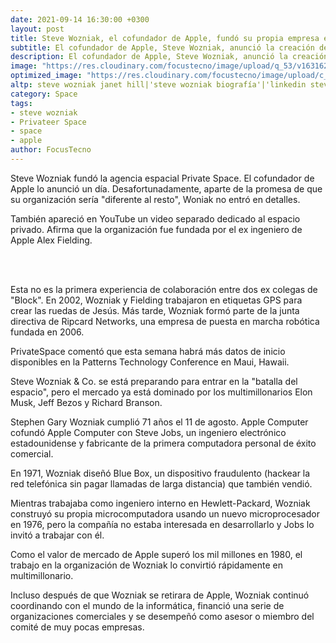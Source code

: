 ```yaml
---
date: 2021-09-14 16:30:00 +0300
layout: post
title: Steve Wozniak, el cofundador de Apple, fundó su propia empresa espacial
subtitle: El cofundador de Apple, Steve Wozniak, anunció la creación de una compañía espacial privada llamada Privateer Space. Desafortunadamente, aparte de su promesa de hacer que la organización sea distinto de las otras, Wozniak no reveló ningún detalle sobre la nueva organización.
description: El cofundador de Apple, Steve Wozniak, anunció la creación de una compañía espacial privada llamada Privateer Space. Desafortunadamente, aparte de su promesa de hacer que la organización sea distinto de las otras, Wozniak no reveló ningún detalle sobre la nueva organización.
image: "https://res.cloudinary.com/focustecno/image/upload/q_53/v1631626127/steve-wozniak-el-cofundador-de-apple-fundo-su-propia-empresa-espacial-focustecno.jpg"
optimized_image: "https://res.cloudinary.com/focustecno/image/upload/c_scale,q_53,w_540/v1631626127/steve-wozniak-el-cofundador-de-apple-fundo-su-propia-empresa-espacial-focustecno.jpg"
altp: steve wozniak janet hill|'steve wozniak biografía'|'linkedin steve wozniak'|'steve wozniak net worth'|'steve jobs y steve wozniak'|'steve wozniak instagram'|'steve wozniak contact'|'steve wozniak twitter'|'space center'|'spacex'|'space game'|'space planets'|'spacex launch'|'astronomy space'|'space look'|'space news'|'elon musk'|'agencia espacial rusa'|'agencia espacial china'|'spacex misión y visión'|'agencia espacial mexicana'| starship spacex
category: Space
tags:
- steve wozniak
- Privateer Space
- space
- apple
author: FocusTecno
---
```

Steve Wozniak fundó la agencia espacial Private Space. El cofundador de Apple lo anunció un día. Desafortunadamente, aparte de la promesa de que su organización sería "diferente al resto", Woniak no entró en detalles.

También apareció en YouTube un video separado dedicado al espacio privado. Afirma que la organización fue fundada por el ex ingeniero de Apple Alex Fielding.

<br/>
<amp-youtube
	width="480"
	height="270"
	layout="responsive"
	data-videoid="3a7A1w1C2TE">
</amp-youtube>
<br/>

Esta no es la primera experiencia de colaboración entre dos ex colegas de "Block". En 2002, Wozniak y Fielding trabajaron en etiquetas GPS para crear las ruedas de Jesús. Más tarde, Wozniak formó parte de la junta directiva de Ripcard Networks, una empresa de puesta en marcha robótica fundada en 2006.

PrivateSpace comentó que esta semana habrá más datos de inicio disponibles en la Patterns Technology Conference en Maui, Hawaii.

Steve Wozniak & Co. se está preparando para entrar en la "batalla del espacio", pero el mercado ya está dominado por los multimillonarios Elon Musk, Jeff Bezos y Richard Branson.

Stephen Gary Wozniak cumplió 71 años el 11 de agosto. Apple Computer cofundó Apple Computer con Steve Jobs, un ingeniero electrónico estadounidense y fabricante de la primera computadora personal de éxito comercial.

En 1971, Wozniak diseñó Blue Box, un dispositivo fraudulento (hackear la red telefónica sin pagar llamadas de larga distancia) que también vendió.

Mientras trabajaba como ingeniero interno en Hewlett-Packard, Wozniak construyó su propia microcomputadora usando un nuevo microprocesador en 1976, pero la compañía no estaba interesada en desarrollarlo y Jobs lo invitó a trabajar con él.

Como el valor de mercado de Apple superó los mil millones en 1980, el trabajo en la organización de Wozniak lo convirtió rápidamente en multimillonario.

Incluso después de que Wozniak se retirara de Apple, Wozniak continuó coordinando con el mundo de la informática, financió una serie de organizaciones comerciales y se desempeñó como asesor o miembro del comité de muy pocas empresas.
